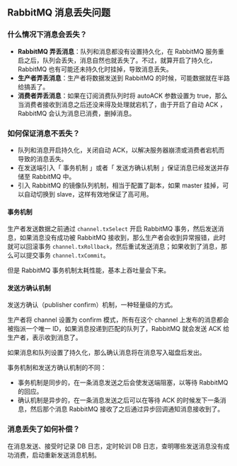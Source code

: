 ## RabbitMQ 消息丢失问题



### 什么情况下消息会丢失？

- **RabbitMQ 弄丢消息**：队列和消息都没有设置持久化，在 RabbitMQ 服务重启之后，队列会丢失，消息自然也就丢失了。不过，就算开启了持久化，RabbitMQ 也有可能还未持久化时挂掉，导致消息丢失。
- **生产者弄丢消息**：生产者将数据发送到 RabbitMQ 的时候，可能数据就在半路给搞丢了。
- **消费者弄丢消息**：如果在订阅消费队列时将 autoACK 参数设置为 true，那么当消费者接收到消息之后还没来得及处理就宕机了，由于开启了自动 ACK ，RabbitMQ 会认为消息已消费，删掉消息。



### 如何保证消息不丢失？

- 队列和消息开启持久化，关闭自动 ACK，以解决服务器崩溃或消费者宕机而导致的消息丢失。
- 在发送端引入「 事务机制 」或者「 发送方确认机制 」保证消息已经发送并存储至 RabbitMQ 中。
- 引入 RabbitMQ 的镜像队列机制，相当于配置了副本，如果 master 挂掉，可以自动切换到 slave，这样有效地保证了高可用。



#### 事务机制

生产者发送数据之前通过 `channel.txSelect` 开启 RabbitMQ 事务，然后发送消息，如果消息没有成功被 RabbitMQ 接收到，那么生产者会收到异常报错，此时就可以回滚事务 `channel.txRollback`，然后重试发送消息；如果收到了消息，那么可以提交事务 `channel.txCommit`。



但是 RabbitMQ 事务机制太耗性能，基本上吞吐量会下来。



#### 发送方确认机制

发送方确认（publisher confirm）机制，一种轻量级的方式。

生产者将 channel 设置为 confirm 模式，所有在这个 channel 上发布的消息都会被指派一个唯一 ID，如果消息投递到匹配的队列了，RabbitMQ 就会发送 ACK 给生产者，表示收到消息了。

如果消息和队列设置了持久化，那么确认消息将在消息写入磁盘后发出。



事务机制和发送方确认机制的不同：

- 事务机制是同步的，在一条消息发送之后会使发送端阻塞，以等待 RabbitMQ 的回应。
- 确认机制是异步的，在一条消息发送之后可以在等待 ACK 的时候发下一条消息，然后那个消息 RabbitMQ 接收了之后通过异步回调通知消息接收到了。



### 消息丢失了如何补偿？

在消息发送、接受时记录 DB 日志，定时轮训 DB 日志，查明哪些发送消息没有成功消费，启动重新发送消息机制。

